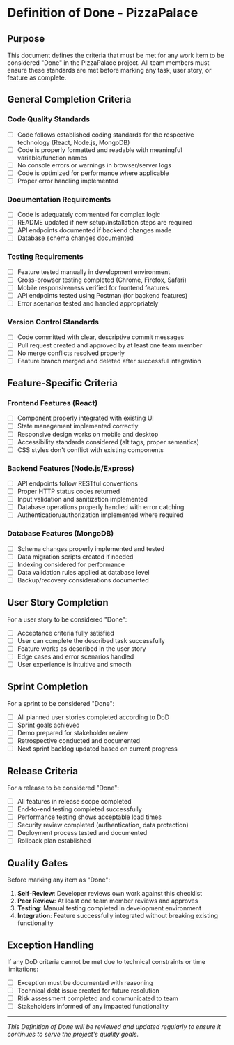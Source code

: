 # Definition of Done - PizzaPalace

## Purpose
This document defines the criteria that must be met for any work item to be considered "Done" in the PizzaPalace project. All team members must ensure these standards are met before marking any task, user story, or feature as complete.

## General Completion Criteria

### Code Quality Standards
- [ ] Code follows established coding standards for the respective technology (React, Node.js, MongoDB)
- [ ] Code is properly formatted and readable with meaningful variable/function names
- [ ] No console errors or warnings in browser/server logs
- [ ] Code is optimized for performance where applicable
- [ ] Proper error handling implemented

### Documentation Requirements
- [ ] Code is adequately commented for complex logic
- [ ] README updated if new setup/installation steps are required
- [ ] API endpoints documented if backend changes made
- [ ] Database schema changes documented

### Testing Requirements
- [ ] Feature tested manually in development environment
- [ ] Cross-browser testing completed (Chrome, Firefox, Safari)
- [ ] Mobile responsiveness verified for frontend features
- [ ] API endpoints tested using Postman (for backend features)
- [ ] Error scenarios tested and handled appropriately

### Version Control Standards
- [ ] Code committed with clear, descriptive commit messages
- [ ] Pull request created and approved by at least one team member
- [ ] No merge conflicts resolved properly
- [ ] Feature branch merged and deleted after successful integration

## Feature-Specific Criteria

### Frontend Features (React)
- [ ] Component properly integrated with existing UI
- [ ] State management implemented correctly
- [ ] Responsive design works on mobile and desktop
- [ ] Accessibility standards considered (alt tags, proper semantics)
- [ ] CSS styles don't conflict with existing components

### Backend Features (Node.js/Express)
- [ ] API endpoints follow RESTful conventions
- [ ] Proper HTTP status codes returned
- [ ] Input validation and sanitization implemented
- [ ] Database operations properly handled with error catching
- [ ] Authentication/authorization implemented where required

### Database Features (MongoDB)
- [ ] Schema changes properly implemented and tested
- [ ] Data migration scripts created if needed
- [ ] Indexing considered for performance
- [ ] Data validation rules applied at database level
- [ ] Backup/recovery considerations documented

## User Story Completion
For a user story to be considered "Done":

- [ ] Acceptance criteria fully satisfied
- [ ] User can complete the described task successfully
- [ ] Feature works as described in the user story
- [ ] Edge cases and error scenarios handled
- [ ] User experience is intuitive and smooth

## Sprint Completion
For a sprint to be considered "Done":

- [ ] All planned user stories completed according to DoD
- [ ] Sprint goals achieved
- [ ] Demo prepared for stakeholder review
- [ ] Retrospective conducted and documented
- [ ] Next sprint backlog updated based on current progress

## Release Criteria
For a release to be considered "Done":

- [ ] All features in release scope completed
- [ ] End-to-end testing completed successfully
- [ ] Performance testing shows acceptable load times
- [ ] Security review completed (authentication, data protection)
- [ ] Deployment process tested and documented
- [ ] Rollback plan established

## Quality Gates
Before marking any item as "Done":

1. **Self-Review**: Developer reviews own work against this checklist
2. **Peer Review**: At least one team member reviews and approves
3. **Testing**: Manual testing completed in development environment
4. **Integration**: Feature successfully integrated without breaking existing functionality

## Exception Handling
If any DoD criteria cannot be met due to technical constraints or time limitations:

- [ ] Exception must be documented with reasoning
- [ ] Technical debt issue created for future resolution
- [ ] Risk assessment completed and communicated to team
- [ ] Stakeholders informed of any impacted functionality

---

*This Definition of Done will be reviewed and updated regularly to ensure it continues to serve the project's quality goals.*
